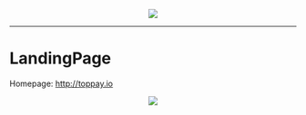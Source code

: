 <p align="center"><img src="https://toppay.io/assets/img/logo.png"></p>

----

# LandingPage
Homepage: http://toppay.io
<p align="center"><img src="https://toppay.io/assets/img/TopPay_LandingPage.png"></p>

